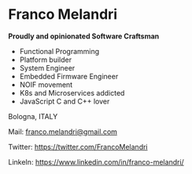 # Franco Melandri

**Proudly and opinionated Software Craftsman**


- Functional Programming
- Platform builder
- System Engineer
- Embedded Firmware Engineer
- NOIF movement
- K8s and Microservices addicted
- JavaScript C and C++ lover


Bologna, ITALY

Mail: franco.melandri@gmail.com

Twitter: https://twitter.com/FrancoMelandri

LinkeIn: https://www.linkedin.com/in/franco-melandri/






